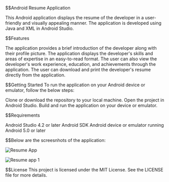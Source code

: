$$Android Resume Application


This Android application displays the resume of the developer in a user-friendly and visually appealing manner. The application is developed using Java and XML in Android Studio.

$$Features


The application provides a brief introduction of the developer along with their profile picture.
The application displays the developer's skills and areas of expertise in an easy-to-read format.
The user can also view the developer's work experience, education, and achievements through the application.
The user can download and print the developer's resume directly from the application.


$$Getting Started
To run the application on your Android device or emulator, follow the below steps:

Clone or download the repository to your local machine.
Open the project in Android Studio.
Build and run the application on your device or emulator.

$$Requirements

Android Studio 4.2 or later
Android SDK
Android device or emulator running Android 5.0 or later

$$Below are the screesnhots of the application:


![Resume App](https://user-images.githubusercontent.com/125680199/227242809-f61fd879-8350-470f-ba36-6ac717ce7f13.png)

![Resume app 1](https://user-images.githubusercontent.com/125680199/227242911-4493e237-f40c-4a84-b96d-6a2193d46dcc.png)




$$License
This project is licensed under the MIT License. See the LICENSE file for more details.

